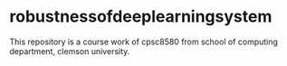 # robustnessofdeeplearningsystem
This repository is a course work of cpsc8580 from school of computing department, clemson university.
